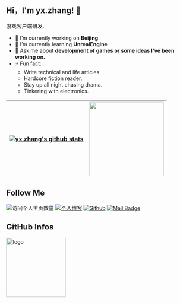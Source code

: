 ## Hi，I'm yx.zhang! 👋

游戏客户端研发.

- 🔭 I’m currently working on **Beijing**.
- 🌱 I’m currently learning **UnrealEngine**
- 💬 Ask me about  **development of games or some ideas I've been working on.**
- ⚡ Fun fact: 
  - Write technical and life articles.
  - Hardcore fiction reader.
  - Stay up all night chasing drama.
  - Tinkering with electronics.

| <a href="https://github.com/zhangyxXyz"><img align="center" src="https://github-readme-stats.vercel.app/api?username=zhangyxXyz&show_icons=true&theme=buefy&hide_border=true" alt="yx.zhang's github stats" /></a> | <a href="https://github.com/zhangyxXyz"><img align="center" height="200px" src="https://github-readme-stats.vercel.app/api/top-langs/?username=zhangyxXyz&layout=compact&theme=buefy&hide_border=true" /></a> |
| ------------------------------------------------------------ | ------------------------------------------------------------ |

<!--<a href="https://github.com/zhangyxXyz"><img align="center" src="https://github-readme-stats.vercel.app/api?username=zhangyxXyz&show_icons=true&include_all_commits=true&theme=buefy&hide_border=true" alt="yx.zhang's github stats" />-->

## Follow Me

![访问个人主页数量](https://komarev.com/ghpvc/?username=zhangyxXyz&color=green)
[![个人博客](https://img.shields.io/badge/-个人博客[onlyzyx.com]-c14438?style=flat-square&logo=B&logoColor=white)](https://onlyzyx.com/)
[![Github](https://img.shields.io/github/followers/zhangyxXyz?label=Github&style=social)](https://github.com/zhangyxXyz)
[![Mail Badge](https://img.shields.io/badge/zhangyx_xyz@163.com-Green?style=flat-square&logo=Gmail&logoColor=white&link=mailto:zhangyx_xyz@163.com)](mailto:zhangyx_xyz@163.com)

## GitHub Infos
<img src="https://github-profile-trophy.vercel.app/?username=zhangyxXyz&theme=flat&column=7" alt="logo" height="160" align="center" style="margin: auto;" />

<!--
**zhangyxXyz/zhangyxXyz** is a ✨ _special_ ✨ repository because its `README.md` (this file) appears on your GitHub profile.

Here are some ideas to get you started:

- 🔭 I’m currently working on ...
- 🌱 I’m currently learning ...
- 👯 I’m looking to collaborate on ...
- 🤔 I’m looking for help with ...
- 💬 Ask me about ...
- 📫 How to reach me: ...
- 😄 Pronouns: ...
- ⚡ Fun fact: ...
-->
